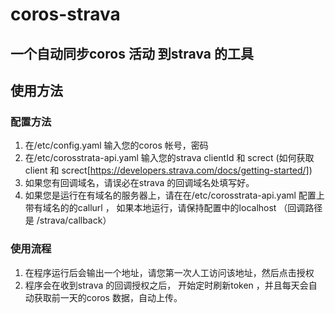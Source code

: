 # coros-strava
## 一个自动同步coros 活动 到strava 的工具

## 使用方法
### 配置方法
1. 在/etc/config.yaml 输入您的coros 帐号，密码
2. 在/etc/corosstrata-api.yaml 输入您的strava clientId 和 screct (如何获取 client 和 screct[https://developers.strava.com/docs/getting-started/])
3. 如果您有回调域名，请误必在strava 的回调域名处填写好。
3. 如果您是运行在有域名的服务器上，请在在/etc/corosstrata-api.yaml 配置上带有域名的的callurl ， 如果本地运行，请保持配置中的localhost （回调路径是 /strava/callback）

### 使用流程
1. 在程序运行后会输出一个地址，请您第一次人工访问该地址，然后点击授权
2. 程序会在收到strava 的回调授权之后， 开始定时刷新token ，并且每天会自动获取前一天的coros 数据，自动上传。



